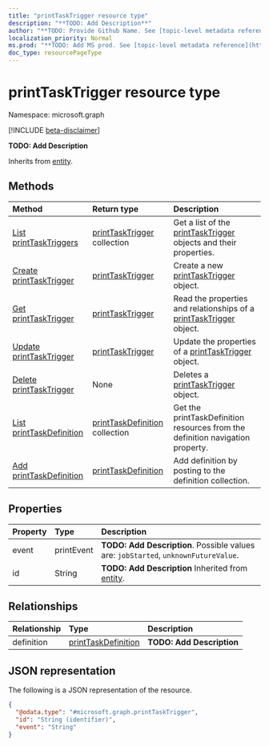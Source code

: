 ```yaml
---
title: "printTaskTrigger resource type"
description: "**TODO: Add Description**"
author: "**TODO: Provide Github Name. See [topic-level metadata reference](https://msgo.azurewebsites.net/add/document/guidelines/metadata.html#topic-level-metadata)**"
localization_priority: Normal
ms.prod: "**TODO: Add MS prod. See [topic-level metadata reference](https://msgo.azurewebsites.net/add/document/guidelines/metadata.html#topic-level-metadata)**"
doc_type: resourcePageType
---
```


# printTaskTrigger resource type

Namespace: microsoft.graph

[!INCLUDE [beta-disclaimer](../../includes/beta-disclaimer.md)]

**TODO: Add Description**


Inherits from [entity](../resources/entity.md).

## Methods
|Method|Return type|Description|
|:---|:---|:---|
|[List printTaskTriggers](../api/printtasktrigger-list.md)|[printTaskTrigger](../resources/printtasktrigger.md) collection|Get a list of the [printTaskTrigger](../resources/printtasktrigger.md) objects and their properties.|
|[Create printTaskTrigger](../api/printtasktrigger-create.md)|[printTaskTrigger](../resources/printtasktrigger.md)|Create a new [printTaskTrigger](../resources/printtasktrigger.md) object.|
|[Get printTaskTrigger](../api/printtasktrigger-get.md)|[printTaskTrigger](../resources/printtasktrigger.md)|Read the properties and relationships of a [printTaskTrigger](../resources/printtasktrigger.md) object.|
|[Update printTaskTrigger](../api/printtasktrigger-update.md)|[printTaskTrigger](../resources/printtasktrigger.md)|Update the properties of a [printTaskTrigger](../resources/printtasktrigger.md) object.|
|[Delete printTaskTrigger](../api/printtasktrigger-delete.md)|None|Deletes a [printTaskTrigger](../resources/printtasktrigger.md) object.|
|[List printTaskDefinition](../api/printtasktrigger-list-definition.md)|[printTaskDefinition](../resources/printtaskdefinition.md) collection|Get the printTaskDefinition resources from the definition navigation property.|
|[Add printTaskDefinition](../api/printtasktrigger-post-definition.md)|[printTaskDefinition](../resources/printtaskdefinition.md)|Add definition by posting to the definition collection.|

## Properties
|Property|Type|Description|
|:---|:---|:---|
|event|printEvent|**TODO: Add Description**. Possible values are: `jobStarted`, `unknownFutureValue`.|
|id|String|**TODO: Add Description** Inherited from [entity](../resources/entity.md).|

## Relationships
|Relationship|Type|Description|
|:---|:---|:---|
|definition|[printTaskDefinition](../resources/printtaskdefinition.md)|**TODO: Add Description**|

## JSON representation
The following is a JSON representation of the resource.
<!-- {
  "blockType": "resource",
  "keyProperty": "id",
  "@odata.type": "microsoft.graph.printTaskTrigger",
  "baseType": "microsoft.graph.entity",
  "openType": false
}
-->
``` json
{
  "@odata.type": "#microsoft.graph.printTaskTrigger",
  "id": "String (identifier)",
  "event": "String"
}
```

